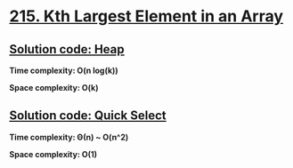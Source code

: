 # [215. Kth Largest Element in an Array](https://leetcode.com/problems/kth-largest-element-in-an-array/)

## [Solution code: Heap](https://github.com/alexengrig/leetcode/blob/main/src/main/java/dev/alexengrig/leetcode/_215_kth_largest_element_in_array/HeapSolution.java)

**Time complexity: O(n log(k))**

**Space complexity: O(k)**

## [Solution code: Quick Select](https://github.com/alexengrig/leetcode/blob/main/src/main/java/dev/alexengrig/leetcode/_215_kth_largest_element_in_array/QuickSelectSolution.java)

**Time complexity: Θ(n) ~ O(n^2)**

**Space complexity: O(1)**
